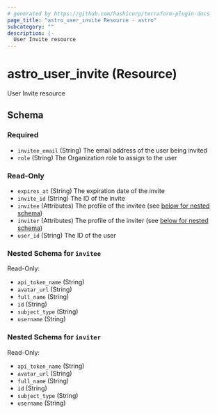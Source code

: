 ```yaml
---
# generated by https://github.com/hashicorp/terraform-plugin-docs
page_title: "astro_user_invite Resource - astro"
subcategory: ""
description: |-
  User Invite resource
---
```


# astro_user_invite (Resource)

User Invite resource



<!-- schema generated by tfplugindocs -->
## Schema

### Required

- `invitee_email` (String) The email address of the user being invited
- `role` (String) The Organization role to assign to the user

### Read-Only

- `expires_at` (String) The expiration date of the invite
- `invite_id` (String) The ID of the invite
- `invitee` (Attributes) The profile of the invitee (see [below for nested schema](#nestedatt--invitee))
- `inviter` (Attributes) The profile of the inviter (see [below for nested schema](#nestedatt--inviter))
- `user_id` (String) The ID of the user

<a id="nestedatt--invitee"></a>
### Nested Schema for `invitee`

Read-Only:

- `api_token_name` (String)
- `avatar_url` (String)
- `full_name` (String)
- `id` (String)
- `subject_type` (String)
- `username` (String)


<a id="nestedatt--inviter"></a>
### Nested Schema for `inviter`

Read-Only:

- `api_token_name` (String)
- `avatar_url` (String)
- `full_name` (String)
- `id` (String)
- `subject_type` (String)
- `username` (String)
